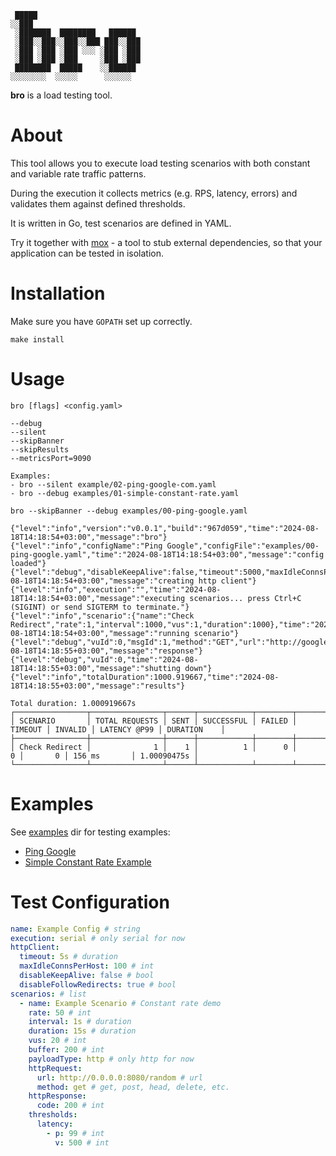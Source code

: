 ```
 █████                       
░░███                        
 ░███████  ████████   ██████ 
 ░███░░███░░███░░███ ███░░███
 ░███ ░███ ░███ ░░░ ░███ ░███
 ░███ ░███ ░███     ░███ ░███
 ████████  █████    ░░██████ 
░░░░░░░░  ░░░░░      ░░░░░░  
```

**bro** is a load testing tool.

# About

This tool allows you to execute load testing scenarios with both constant and variable rate traffic patterns.

During the execution it collects metrics (e.g. RPS, latency, errors) and validates them
against defined thresholds. 

It is written in Go, test scenarios are defined in YAML.

Try it together with [mox](https://github.com/lameaux/mox) - a tool to stub external dependencies, so that your
application can be tested in isolation.

# Installation

Make sure you have `GOPATH` set up correctly.

```shell
make install
```

# Usage

```shell
bro [flags] <config.yaml>

--debug
--silent
--skipBanner
--skipResults
--metricsPort=9090

Examples:
- bro --silent example/02-ping-google-com.yaml 
- bro --debug examples/01-simple-constant-rate.yaml
```

```shell
bro --skipBanner --debug examples/00-ping-google.yaml

{"level":"info","version":"v0.0.1","build":"967d059","time":"2024-08-18T14:18:54+03:00","message":"bro"}
{"level":"info","configName":"Ping Google","configFile":"examples/00-ping-google.yaml","time":"2024-08-18T14:18:54+03:00","message":"config loaded"}
{"level":"debug","disableKeepAlive":false,"timeout":5000,"maxIdleConnsPerHost":100,"time":"2024-08-18T14:18:54+03:00","message":"creating http client"}
{"level":"info","execution":"","time":"2024-08-18T14:18:54+03:00","message":"executing scenarios... press Ctrl+C (SIGINT) or send SIGTERM to terminate."}
{"level":"info","scenario":{"name":"Check Redirect","rate":1,"interval":1000,"vus":1,"duration":1000},"time":"2024-08-18T14:18:54+03:00","message":"running scenario"}
{"level":"debug","vuId":0,"msgId":1,"method":"GET","url":"http://google.com","code":301,"latency":156,"expectedCode":301,"success":true,"time":"2024-08-18T14:18:55+03:00","message":"response"}
{"level":"debug","vuId":0,"time":"2024-08-18T14:18:55+03:00","message":"shutting down"}
{"level":"info","totalDuration":1000.919667,"time":"2024-08-18T14:18:55+03:00","message":"results"}

Total duration: 1.000919667s
┌────────────────┬────────────────┬──────┬────────────┬────────┬─────────┬─────────┬──────────────┬─────────────┐
│ SCENARIO       │ TOTAL REQUESTS │ SENT │ SUCCESSFUL │ FAILED │ TIMEOUT │ INVALID │ LATENCY @P99 │ DURATION    │
├────────────────┼────────────────┼──────┼────────────┼────────┼─────────┼─────────┼──────────────┼─────────────┤
│ Check Redirect │              1 │    1 │          1 │      0 │       0 │       0 │ 156 ms       │ 1.00090475s │
└────────────────┴────────────────┴──────┴────────────┴────────┴─────────┴─────────┴──────────────┴─────────────┘
```

# Examples

See [examples](./examples) dir for testing examples:

- [Ping Google](./examples/00-ping-google.yaml)
- [Simple Constant Rate Example](./examples/01-simple-constant-rate.yaml)

# Test Configuration

```yaml
name: Example Config # string
execution: serial # only serial for now
httpClient:
  timeout: 5s # duration
  maxIdleConnsPerHost: 100 # int
  disableKeepAlive: false # bool
  disableFollowRedirects: true # bool  
scenarios: # list
  - name: Example Scenario # Constant rate demo
    rate: 50 # int
    interval: 1s # duration
    duration: 15s # duration
    vus: 20 # int
    buffer: 200 # int
    payloadType: http # only http for now
    httpRequest:
      url: http://0.0.0.0:8080/random # url
      method: get # get, post, head, delete, etc.
    httpResponse:
      code: 200 # int
    thresholds:
      latency:
        - p: 99 # int
          v: 500 # int
```


